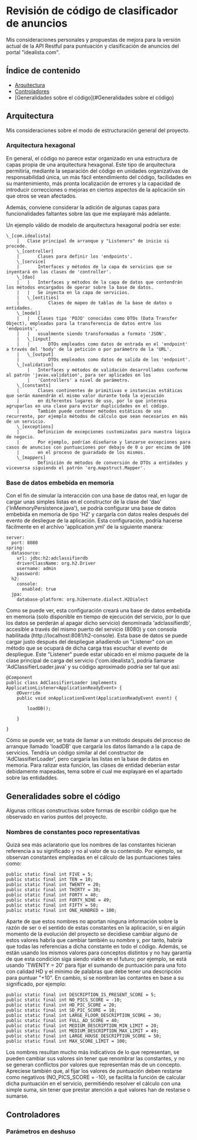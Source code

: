 # Revisión de código de clasificador de anuncios

Mis consideraciones personales y propuestas de mejora para la versión actual de la API Restful para puntuación y clasificación de anuncios del portal "idealista.com".

## Índice de contenido
* [Arquitectura](#arquitectura)
* [Controladores](#controladores)
* [Generalidades sobre el código](#Generalidades sobre el código)

## Arquitectura
Mis consideraciones sobre el modo de estructuración general del proyecto.
### Arquitectura hexagonal
En general, el código no parece estar organizado en una estructura de capas propia de una arquitectura hexagonal. 
Este tipo de arquitectura permitiría, mediante la separación del código en unidades organizativas de responsabilidad única, 
un más fácil entendimiento del código, facilidades en su mantenimiento, más pronta localización de errores y la capacidad de
introducir correcciones o mejoras en ciertos aspectos de la aplicación sin que otros se vean afectados.

Además, conviene considerar la adición de algunas capas para funcionalidades faltantes sobre las que me explayaré más adelante.

Un ejemplo válido de modelo de arquitectura hexagonal podría ser este:

	\_[com.idealista]
		|   Clase principal de arranque y "Listeners" de inicio si procede.
		\_[controller]
		|       Clases para definir los 'endpoints'.
		\_[service]
		|       Interfaces y métodos de la capa de servicios que se inyentará en las clases de 'controller'.
		\_[dao]
        |   |   Interfaces y métodos de la capa de datos que contendrán los métodos encargados de operar sobre la base de datos.
		|	|   Se inyecta en la capa de servicios.
		|	\_[entities]
		|           Clases de mapeo de tablas de la base de datos o entidades.
		\_[model]
		|	|   Clases tipo 'POJO' conocidas como DTOs (Data Transfer Object), empleadas para la transferencia de datos entre los 'endpoints',
		|	|   usualmente siendo transformadas a formato 'JSON'.
		|	\_[input]
		|	|	    DTOs empleados como datos de entrada en el 'endpoint' a través del 'body' de la petición o por parámetro de la 'URL'.
		|	\_[output]
		|		    DTOs empleados como datos de salida de los 'endpoint'.
		\_[validation]
            |   Interfaces y métodos de validación desarrollados conforme al patrón 'javax.validation', para ser aplicados en los
            |   'Controllers' a nivel de parámetro.
		\_[constants]
		|	    Clases continentes de primitivas e instancias estáticas que serán manendrán el mismo valor durante toda la ejecución
		|	    en diferentes lugares de uso, por lo que interesa agruparlas en una clase para evitar duplicidades en el código.
		|	    También puede contener métodos estáticos de uso recurrente, por ejemplo métodos de cálculo que sean necesarios en más de un servicio.
		\_[exceptions]
		|	    Definicion de excepciones customizadas para nuestra lógica de negocio.
		|	    Por ejemplo, podrían diseñarse y lanzarse excepciones para casos de anuncios con puntuaciones por debajo de 0 o por encima de 100
		|	    en el proceso de guaradado de los mismos.
		\_[mappers]
			    Definición de métodos de conversión de DTOs a entidades y viceversa siguiendo el patrón 'org.mapstruct.Mapper'.
### Base de datos embebida en memoria
Con el fin de simular la interacción con una base de datos real, en lugar de cargar unas simples listas en el constructor de la clase del 'dao'
('InMemoryPersistence.java'), se podría configurar una base de datos embebida en memoria de tipo 'H2' y cargarla con datos reales después del evento de
desliegue de la aplicación.
Esta configuración, podría hacerse fácilmente en el archivo 'application.yml' de la siguiente manera:

	server:
	  port: 8080
	spring:
	  datasource:
	    url: jdbc:h2:adclassifierdb
	    driverClassName: org.h2.Driver
	    username: admin
	    password:    
	  h2:
	    console:
	      enabled: true
	  jpa:
	    database-platform: org.hibernate.dialect.H2Dialect
Como se puede ver, esta configuración creará una base de datos embebida en memoria (solo disponible en tiempo de ejecución del servicio, por lo que los datos
se perderán al apagar dicho servicio) denominada 'adclassifierdb', accesible a través del mismo puerto del servicio (8080) y con consola habilitada (http://localhost:8081/h2-console).
Esta base de datos se puede cargar justo después del despliegue añadiendo un "Listener" con un método que se ocupará de dicha carga tras escuchar el evento de despliegue.
Este "Listener" puede estar ubicado en el mismo paquete de la clase principal de carga del servicio ('com.idealista'), podría llamarse 'AdClassifierLoader.java' y su código
aproximado podría ser tal que así:

    @Component
    public class AdClassifierLoader implements ApplicationListener<ApplicationReadyEvent> {
        @Override
        public void onApplicationEvent(ApplicationReadyEvent event) {
    
            loadDB();		
    
        }
    
    }
Cómo se puede ver, se trata de llamar a un método después del proceso de arranque llamado 'loadDB' que cargaría los datos llamando a la capa
de servicios. Tendría un código similar al del constructor de 'AdClassifierLoader', pero cargaría las listas en la base de datos en memoria.
Para ralizar esta función, las clases de entidad deberían estar debidamente mapeadas, tema sobre el cual me explayaré en el apartado sobre
las entidaddes.

## Generalidades sobre el código
Algunas críticas constructivas sobre formas de escribir código que he observado en varios puntos del proyecto.
### Nombres de constantes poco representativas
Quizá sea más aclaratorio que los nombres de las constantes hicieran referencia a su significado y no al valor de su contenido.
Por ejemplo, se observan constantes empleadas en el cálculo de las puntuaciones tales como:

    public static final int FIVE = 5;
    public static final int TEN = 10;
    public static final int TWENTY = 20;
    public static final int THIRTY = 30;
    public static final int FORTY = 40;
    public static final int FORTY_NINE = 49;
    public static final int FIFTY = 50;
    public static final int ONE_HUNDRED = 100;
Aparte de que estos nombres no aportan ninguna información sobre la razón de ser o el sentido de estas constantes en la aplicación,
si en algún momento de la evolución del proyecto se decidiese cambiar alguno de estos valores habría que cambiar también su nombre y,
por tanto, habría que todas las referencias a dicha constante en todo el código.
Además, se están usando los mismos valores para conceptos distintos y no hay garantía de que esta condición siga siendo viable en el futuro;
por ejemplo, se está usando 'TWENTY = 20' para fijar el sumando de puntuación para una foto con calidad HD y el mínimo de palabras que debe
tener una descripción para puntuar "+10".
En cambio, si se nombran las contantes en base a su significado, por ejemplo:

    public static final int DESCRIPTION_IS_PRESENT_SCORE = 5;
    public static final int NO_PICS_SCORE = -10;
    public static final int HD_PIC_SCORE = 20;
    public static final int SD_PIC_SCORE = 10;
    public static final int LARGE_FLOOR_DESCRIPTION_SCORE = 30;
    public static final int FULL_AD_SCORE = 40;
    public static final int MEDIUM_DESCRIPTION_MIN_LIMIT = 20;
    public static final int MEDIUM_DESCRIPTION_MAX_LIMIT = 49;
    public static final int LARGE_HOUSE_DESCRIPTION_SCORE = 50;
    public static final int MAX_SCORE_LIMIT = 100;
Los nombres resultan mucho más indicativos de lo que representan, se pueden cambiar sus valores sin tener que renombrar las constantes,
y no se generan conflictos por valores que representan más de un concepto. Apreciese también que, al fijar los valores de puntuación deben
restarse como negativos (NO_PICS_SCORE = -10), se facilita la función de calcular dicha puntuación en el servicio, permitiéndo resolver el
cálculo con una simple suma, sin tener que prestar atención a qué valores han de restarse o sumarse.

## Controladores

### Parámetros en deshuso

